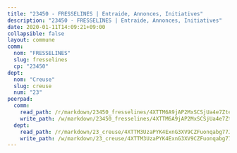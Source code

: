 ```yaml
---
title: "23450 - FRESSELINES | Entraide, Annonces, Initiatives"
description: "23450 - FRESSELINES | Entraide, Annonces, Initiatives"
date: 2020-01-11T14:09:21+09:00
collapsible: false
layout: commune
comm:
  nom: "FRESSELINES"
  slug: fresselines
  cp: "23450"
dept:
  nom: "Creuse"
  slug: creuse
  num: "23"
peerpad:
  comm:
    read_path: /r/markdown/23450_fresselines/4XTTM6A9jAP2MxSCSjUa4e7Zte993y3kN5epBu82Zkw4CPxZX
    write_path: /w/markdown/23450_fresselines/4XTTM6A9jAP2MxSCSjUa4e7Zte993y3kN5epBu82Zkw4CPxZX-K3TgUUCuxboE7BrxQ5UPYcVQ97tZuJbxzvzeYAqdN22R9wPSAHdmBkvN9xF64pe2Ubx8WFGZiPd8565E6FLcbF9QYKEsoSSR4UAUiQ55Ea13SfknyhFEYyvAQ48GXBnRu2pPUAos
  dept:
    read_path: /r/markdown/23_creuse/4XTTM3UzaPYK4ExnG3XV9CZFuonqabg77JTNiqvJ5MQS23jj7
    write_path: /w/markdown/23_creuse/4XTTM3UzaPYK4ExnG3XV9CZFuonqabg77JTNiqvJ5MQS23jj7-K3TgUKE86JxR4JSYXC5aZe6fqBSBprUrmaVFUW2jmdnpHS2xDyA3bckVFWgGTEWFg2GMkYcK4FztBw3HJgWqQMWmUjaPRWNNPUiVES6qbqTDLs9pxQ3uHzULq9XSj5J8FTp6MDn1
---
```


